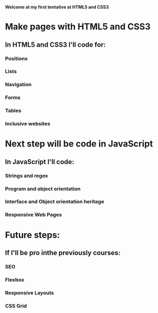 **Welcome at my first tentative at HTML5 and CSS3**

# Make pages with HTML5 and CSS3
## In HTML5 and CSS3 I'll code for:
### Positions
### Lists
### Navigation
### Forms
### Tables
### Inclusive websites

# Next step will be code in JavaScript
## In JavaScript I'll code:
### Strings and regex
### Program and object orientation
### Interface and Object orientation heritage
### Responsive Web Pages

# Future steps:
## If I'll be pro inthe previously courses:
### SEO
### Flexbox
### Responsive Layouts
### CSS Grid
